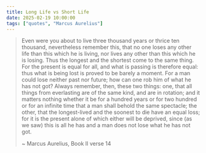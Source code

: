 ```yaml
---
title: Long Life vs Short Life
date: 2025-02-19 10:00:00
tags: ["quotes", "Marcus Aurelius"]
---
```


> Even were you about to live three thousand years or thrice ten thousand, nevertheless remember this, that no one loses any other life than this which he is living, nor lives any other than this which he is losing. Thus the longest and the shortest come to the same thing. For the present is equal for all, and what is passing is therefore equal: thus what is being lost is proved to be barely a moment. For a man could lose neither past nor future; how can one rob him of what he has not got? Always remember, then, these two things: one, that all things from everlasting are of the same kind, and are in rotation; and it matters nothing whether it be for a hundred years or for two hundred or for an infinite time that a man shall behold the same spectacle; the other, that the longest-lived and the soonest to die have an equal loss; for it is the present alone of which either will be deprived, since (as we saw) this is all he has and a man does not lose what he has not got.
> 
> ~ Marcus Aurelius, Book II verse 14
